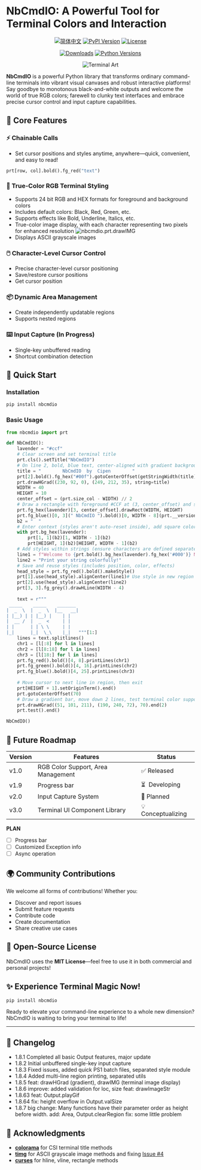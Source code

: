 # NbCmdIO: A Powerful Tool for Terminal Colors and Interaction

<div align="center">

[![简体中文](https://img.shields.io/badge/Readme-简体中文-blue?style=for-the-badge&logo=googledocs&logoColor=white)](https://github.com/YXPHOPE/NbCmdIO/blob/main/README.md)
[![PyPI Version](https://img.shields.io/pypi/v/nbcmdio?style=for-the-badge&logo=pypi)](https://pypi.org/project/nbcmdio/)
[![License](https://img.shields.io/pypi/l/nbcmdio?style=for-the-badge&logo=opensourceinitiative)](https://github.com/YXPHOPE/NbCmdIO/blob/main/LICENSE)

[![Downloads](https://img.shields.io/pypi/dm/nbcmdio?style=for-the-badge&logo=hono)](https://pypi.org/project/nbcmdio/)
[![Python Versions](https://img.shields.io/pypi/pyversions/nbcmdio?style=for-the-badge&logo=python)](https://www.python.org/)

![Terminal Art](./assets/NbCmdIO.png)

</div>

**NbCmdIO** is a powerful Python library that transforms ordinary command-line terminals into vibrant visual canvases and robust interactive platforms! Say goodbye to monotonous black-and-white outputs and welcome the world of true RGB colors; farewell to clunky text interfaces and embrace precise cursor control and input capture capabilities.

## 🌟 Core Features

### ⚡ Chainable Calls

- Set cursor positions and styles anytime, anywhere—quick, convenient, and easy to read!

```python
prt[row, col].bold().fg_red("text")
```

### 🎨 True-Color RGB Terminal Styling

- Supports 24 bit RGB and HEX formats for foreground and background colors
- Includes default colors: Black, Red, Green, etc.
- Supports effects like Bold, Underline, Italics, etc.
- True-color image display, with each character representing two pixels for enhanced resolution
  ![nbcmdio.prt.drawIMG](./assets/drawDoraemon.png)
- Displays ASCII grayscale images

### 🖱️ Character-Level Cursor Control

- Precise character-level cursor positioning
- Save/restore cursor positions
- Get cursor position

### 📦 Dynamic Area Management

- Create independently updatable regions
- Supports nested regions

### ⌨️ Input Capture (In Progress)

- Single-key unbuffered reading
- Shortcut combination detection

## 🚀 Quick Start

### Installation

```bash
pip install nbcmdio
```

### Basic Usage

```python
from nbcmdio import prt

def NbCmdIO():
    lavender = "#ccf"
    # Clear screen and set terminal title
    prt.cls().setTitle("NbCmdIO")
    # On line 2, bold, blue text, center-aligned with gradient background
    title = "        NbCmdIO  by  Cipen        "
    prt[2].bold().fg_hex("#00f").gotoCenterOffset(getStringWidth(title))
    prt.drawHGrad((230, 92, 0), (249, 212, 35), string=title)
    WIDTH = 40
    HEIGHT = 10
    center_offset = (prt.size_col - WIDTH) // 2
    # Draw a rectangle with foreground #CCF at (3, center_offset) and set the new region to this rectangle
    prt.fg_hex(lavender)[3, center_offset].drawRect(WIDTH, HEIGHT)
    prt.fg_blue()[0, 3](" NbCmdIO ").bold()[0, WIDTH - 8](prt.__version__)
    b2 = "  "
    # Enter context (styles aren't auto-reset inside), add square color blocks at the 4 corners
    with prt.bg_hex(lavender):
        prt[1, 1](b2)[1, WIDTH - 1](b2)
        prt[HEIGHT, 1](b2)[HEIGHT, WIDTH - 1](b2)
    # Add styles within strings (ensure characters are defined separately, not directly in chain calls)
    line1 = f"Welcome to {prt.bold().bg_hex(lavender).fg_hex('#000')} NbCmdIO "
    line2 = "Print your string colorfully!"
    # Save and reuse styles (includes position, color, effects)
    head_style = prt.fg_red().bold().makeStyle()
    prt[1].use(head_style).alignCenter(line1)# Use style in new region's first line for centered text
    prt[2].use(head_style).alignCenter(line2)
    prt[3, 3].fg_grey().drawHLine(WIDTH - 4)
  
    text = r"""
 _____    _____    _______ 
|  _  \  |  _  \  |__   __|
| |__) | | |__) |    | |   
|  __ /  |  _  <     | |   
| |      | | \ \     | |   
|_|      |_|  \_\    |_|   """[1:]
    lines = text.splitlines()
    chr1 = [l[:8] for l in lines]
    chr2 = [l[8:18] for l in lines]
    chr3 = [l[18:] for l in lines]
    prt.fg_red().bold()[4, 8].printLines(chr1)
    prt.fg_green().bold()[4, 16].printLines(chr2)
    prt.fg_blue().bold()[4, 25].printLines(chr3)
  
    # Move cursor to next line in region, then exit
    prt[HEIGHT + 1].setOriginTerm().end()
    prt.gotoCenterOffset(70)
    # Draw a gradient bar, move down 2 lines, test terminal color support
    prt.drawHGrad((51, 101, 211), (190, 240, 72), 70).end(2)
    prt.test().end()

NbCmdIO()
```

## 🔮 Future Roadmap

| Version | Features                           | Status              |
| ------- | ---------------------------------- | ------------------- |
| v1.0    | RGB Color Support, Area Management | ✅ Released         |
| v1.9    | Progress bar                       | ⏳  Developing     |
| v2.0    | Input Capture System               | 📅 Planned          |
| v3.0    | Terminal UI Component Library      | 💡  Conceptualizing |

**PLAN**

* [ ] Progress bar
* [ ] Customized Exception info
* [ ] Async operation

## 🌍 Community Contributions

We welcome all forms of contributions! Whether you:

- Discover and report issues
- Submit feature requests
- Contribute code
- Create documentation
- Share creative use cases

## 📜 Open-Source License

NbCmdIO uses the **MIT License**—feel free to use it in both commercial and personal projects!

## ✨ Experience Terminal Magic Now!

```bash
pip install nbcmdio
```

Ready to elevate your command-line experience to a whole new dimension? NbCmdIO is waiting to bring your terminal to life!

---

## 📜 Changelog

- 1.8.1 Completed all basic Output features, major update
- 1.8.2 Initial unbuffered single-key input capture
- 1.8.3 Fixed issues, added quick PS1 batch files, separated style module
- 1.8.4 Added multi-line region printing, separated utils
- 1.8.5 feat: drawHGrad (gradient), drawIMG (terminal image display)
- 1.8.6 improve: added validation for loc, size
  feat: drawImageStr
- 1.8.63 feat: Output.playGif
- 1.8.64 fix: height overflow in Output.valSize
- 1.8.7 big change: Many functions have their parameter order as height before width.
  add: Area, Output.clearRegion
  fix: some little problem

## 🙏 Acknowledgments

- **[colorama](https://github.com/tartley/colorama)** for CSI terminal title methods
- **[timg](https://github.com/adzierzanowski/timg)** for ASCII grayscale image methods and fixing [Issue #4](https://github.com/adzierzanowski/timg/issues/4)
- **[curses](https://github.com/zephyrproject-rtos/windows-curses)** for hline, vline, rectangle methods
